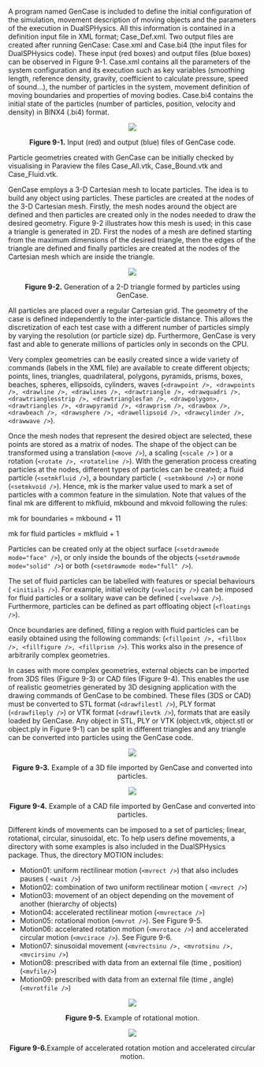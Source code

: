 A program named GenCase is included to define the initial configuration of the
simulation, movement description of moving objects and the parameters of the
execution in DualSPHysics. All this information is contained in a definition input file
in XML format; Case_Def.xml. Two output files are created after running GenCase:
Case.xml and Case.bi4 (the input files for DualSPHysics code). These input (red
boxes) and output files (blue boxes) can be observed in Figure 9-1. Case.xml contains
all the parameters of the system configuration and its execution such as key variables
(smoothing length, reference density, gravity, coefficient to calculate pressure, speed of
sound...), the number of particles in the system, movement definition of moving
boundaries and properties of moving bodies. Case.bi4 contains the initial state of the
particles (number of particles, position, velocity and density) in BINX4 (.bi4) format.

<p align="center">
<img src="https://i.imgur.com/28zzFiC.png"/>
</p>

<p align="center">
<strong>Figure 9-1.</strong> Input (red) and output (blue) files of GenCase code.
</p>

Particle geometries created with GenCase can be initially checked by visualising in
Paraview the files Case_All.vtk, Case_Bound.vtk and Case_Fluid.vtk.

GenCase employs a 3-D Cartesian mesh to locate particles. The idea is to build any
object using particles. These particles are created at the nodes of the 3-D Cartesian
mesh. Firstly, the mesh nodes around the object are defined and then particles are
created only in the nodes needed to draw the desired geometry. Figure 9-2 illustrates
how this mesh is used; in this case a triangle is generated in 2D. First the nodes of a
mesh are defined starting from the maximum dimensions of the desired triangle, then
the edges of the triangle are defined and finally particles are created at the nodes of the
Cartesian mesh which are inside the triangle.

<p align="center">
<img src="https://i.imgur.com/nXUdIe3.png"/>
</p>

<p align="center">
<strong>Figure 9-2.</strong> Generation of a 2-D triangle formed by particles using GenCase.
</p>

All particles are placed over a regular Cartesian grid. The geometry of the case is
defined independently to the inter-particle distance. This allows the discretization of
each test case with a different number of particles simply by varying the resolution (or
particle size) dp. Furthermore, GenCase is very fast and able to generate millions of
particles only in seconds on the CPU.

Very complex geometries can be easily created since a wide variety of commands
(labels in the XML file) are available to create different objects; points, lines, triangles,
quadrilateral, polygons, pyramids, prisms, boxes, beaches, spheres, ellipsoids, cylinders,
waves (`<drawpoint />, <drawpoints />, <drawline />, <drawlines />, <drawtriangle />,
<drawquadri />, <drawtrianglesstrip />, <drawtrianglesfan />, <drawpolygon>, <drawtriangles />,
<drawpyramid />, <drawprism />, <drawbox />, <drawbeach />, <drawsphere />, <drawellipsoid
/>, <drawcylinder />, <drawwave />`).

Once the mesh nodes that represent the desired object are selected, these points are
stored as a matrix of nodes. The shape of the object can be transformed using a
translation (`<move />`), a scaling (`<scale />` ) or a rotation (`<rotate />, <rotateline />`). With the
generation process creating particles at the nodes, different types of particles can be
created; a fluid particle (`<setmkfluid />`), a boundary particle (` <setmkbound />`) or none
(`<setmkvoid />`). Hence, mk is the marker value used to mark a set of particles with a
common feature in the simulation. Note that values of the final mk are different to
mkfluid, mkbound and mkvoid following the rules:

mk for boundaries = mkbound + 11

mk for fluid particles = mkfluid + 1

Particles can be created only at the object surface (`<setdrawmode mode="face" />`), or only
inside the bounds of the objects (`<setdrawmode mode="solid" />`) or both (`<setdrawmode
mode="full" />`).

The set of fluid particles can be labelled with features or special behaviours ( `<initials />`).
For example, initial velocity (`<velocity />`) can be imposed for fluid particles or a solitary
wave can be defined ( `<velwave />`). Furthermore, particles can be defined as part offloating object (`<floatings />`).

Once boundaries are defined, filling a region with fluid particles can be easily obtained
using the following commands: (`<fillpoint />, <fillbox />, <fillfigure />, <fillprism />`). This
works also in the presence of arbitrarily complex geometries.

In cases with more complex geometries, external objects can be imported from 3DS
files (Figure 9-3) or CAD files (Figure 9-4). This enables the use of realistic geometries
generated by 3D designing application with the drawing commands of GenCase to be
combined. These files (3DS or CAD) must be converted to STL format (`<drawfilestl />`),
PLY format (`<drawfileply />`) or VTK format (`<drawfilevtk />`), formats that are easily
loaded by GenCase. Any object in STL, PLY or VTK (object.vtk, object.stl or
object.ply in Figure 9-1) can be split in different triangles and any triangle can be
converted into particles using the GenCase code.

<p align="center">
<img src="https://i.imgur.com/OEV2Ckb.png"/>
</p>

<p align="center">
<strong>Figure 9-3.</strong> Example of a 3D file imported by GenCase and converted into particles.
</p>

<p align="center">
<img src="https://i.imgur.com/VYsst0H.png"/>
</p>

<p align="center">
<strong>Figure 9-4.</strong> Example of a CAD file imported by GenCase and converted into particles.
</p>

Different kinds of movements can be imposed to a set of particles; linear, rotational,
circular, sinusoidal, etc. To help users define movements, a directory with some
examples is also included in the DualSPHysics package. Thus, the directory MOTION
includes:

* Motion01: uniform rectilinear motion (`<mvrect />`) that also includes pauses ( `<wait />`)
* Motion02: combination of two uniform rectilinear motion ( `<mvrect />`)
* Motion03: movement of an object depending on the movement of another (hierarchy
of objects)
* Motion04: accelerated rectilinear motion (`<mvrectace />`)
* Motion05: rotational motion (`<mvrot />`). See Figure 9-5.
* Motion06: accelerated rotation motion (`<mvrotace />`) and accelerated circular motion
(`<mvcirace />`). See Figure 9-6.
* Motion07: sinusoidal movement (`<mvrectsinu />, <mvrotsinu />, <mvcirsinu />`)
* Motion08: prescribed with data from an external file (time , position) (`<mvfile/>`)
* Motion09: prescribed with data from an external file (time , angle) (`<mvrotfile />`)

<p align="center">
<img src="https://i.imgur.com/2AWbPtX.png"/>
</p>

<p align="center">
<strong>Figure 9-5.</strong> Example of rotational motion.
</p>

<p align="center">
<img src="https://i.imgur.com/YcsgIYV.png"/>
</p>

<p align="center">
<strong>Figure 9-6.</strong>Example of accelerated rotation motion and accelerated circular motion.
</p>
